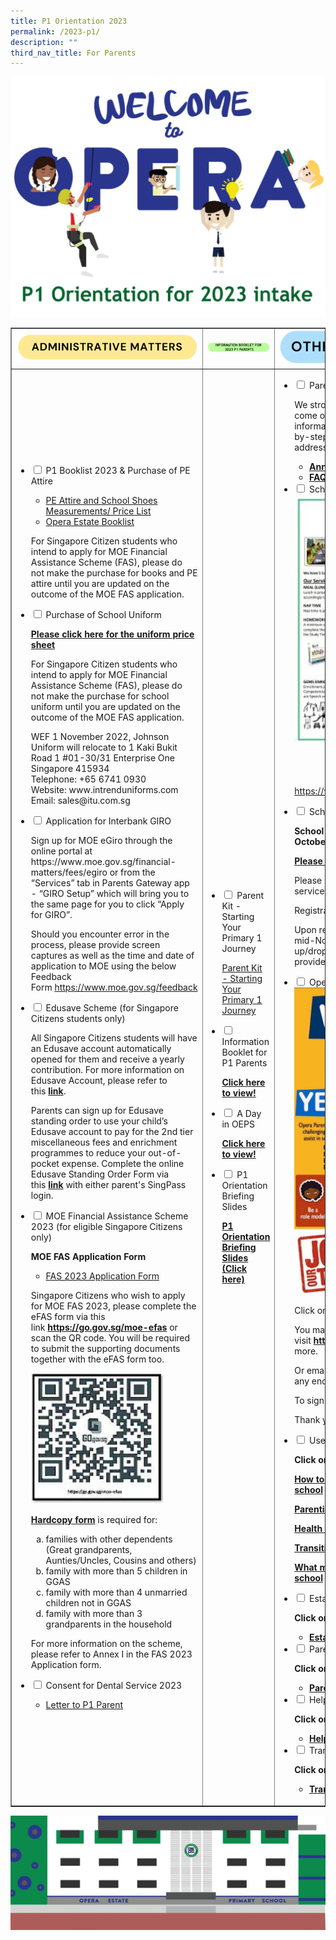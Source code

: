 ```yaml
---
title: P1 Orientation 2023
permalink: /2023-p1/
description: ""
third_nav_title: For Parents
---
```

<img src="/images/ori1.jpg">
<table style="border-collapse: collapse; width: 100%;" border="1">
<tbody>
<tr>
<td style="width: 33.3333%;"><img src="/images/ori2.png"></td>
<td style="width: 33.3333%;"><img src="/images/ori3.jpg"></td>
<td style="width: 33.3333%;"><img src="/images/ori4.png"></td>
</tr>
<tr>
<td style="width: 33.3333%;">
<ul class="jekyllcodex_accordion">
<li><input id="accordion1" type="checkbox" /> <label for="accordion1">P1 Booklist 2023 & Purchase of PE Attire</label>
<div>
<ul>
<li><a href="/files/OEPS-Uniforms-Measurement-Table.pdf">PE Attire and School Shoes Measurements/ Price List</a></li>
<li><a href="/files/Opera-Estate-Booklist.pdf">Opera Estate Booklist</a></li>
</ul>
<p>For Singapore Citizen students who intend to apply for MOE Financial Assistance Scheme (FAS), please do not make the purchase for books and PE attire until you are updated on the outcome of the MOE FAS application.</p>
</div>
</li>
<li><input id="accordion2" type="checkbox" /> <label for="accordion2">Purchase of School Uniform</label>
<div>
<p><a href="/files/Information-for-School-Uniforms.pdf"><strong>Please click here for the uniform price sheet</strong></a></p>
<p>For Singapore Citizen students who intend to apply for MOE Financial Assistance Scheme (FAS), please do not make the purchase for school uniform until you are updated on the outcome of the MOE FAS application.</p>
<p>WEF 1 November 2022, Johnson Uniform will relocate to 1 Kaki Bukit Road 1 #01-30/31 Enterprise One Singapore 415934<br />Telephone: +65 6741 0930<br />Website:&nbsp;www.intrenduniforms.com<br />Email:&nbsp;sales@itu.com.sg</p>
</div>
</li>
<li><input id="accordion3" type="checkbox" /> <label for="accordion3">Application for Interbank GIRO</label>
<div>
<p>Sign up for MOE eGiro through the online portal at https://www.moe.gov.sg/financial-matters/fees/egiro or from the &ldquo;Services&rdquo; tab in Parents Gateway app - &ldquo;GIRO Setup&rdquo; which will bring you to the same page for you to click &ldquo;Apply for GIRO&rdquo;.</p>
<p>Should you encounter error in the process, please provide screen captures as well as the time and date of application to MOE using the below Feedback Form&nbsp;<a href="https://www.moe.gov.sg/feedback">https://www.moe.gov.sg/feedback</a></p>
</div>
</li>
<li><input id="accordion4" type="checkbox" /> <label for="accordion4">Edusave Scheme (for Singapore Citizens students only)</label>
<div>
<p>All Singapore Citizens students will have an Edusave account automatically opened for them and receive a yearly contribution. For more information on Edusave Account, please refer to this&nbsp;<strong><a href="https://www.moe.gov.sg/financial-matters/edusave-account/usage-of-edusave-funds" target="_blank" rel="noopener">link</a></strong>.</p>
<p>Parents can sign up for Edusave standing order to use your child&rsquo;s Edusave account to pay for the 2nd tier miscellaneous fees and enrichment programmes to reduce your out-of-pocket expense. Complete the online Edusave Standing Order Form via this&nbsp;<strong><a href="https://form.gov.sg/5be24a1bb3f842000fdc4e59" target="_blank" rel="noopener">link</a>&nbsp;</strong>with either parent's SingPass login.</p>
</div>
</li>
<li><input id="accordion5" type="checkbox" /> <label for="accordion5">MOE Financial Assistance Scheme 2023 (for eligible Singapore Citizens only)</label>
<div>
<p><strong>MOE FAS Application Form</strong></p>
<ul>
<li><a href="/files/FAS-2023-Application-Form.pdf" target="_blank" rel="noopener">FAS 2023 Application Form</a></li>
</ul>
<p>Singapore Citizens who wish to apply for MOE FAS 2023, please complete the eFAS form via this link&nbsp;<strong><a href="https://go.gov.sg/moe-efas">https://go.gov.sg/moe-efas</a></strong>&nbsp;or scan the QR code. You will be required to submit the supporting documents together with the eFAS form too.</p>
<img style="width: 80%;" src="/images/fasa.jpg">
<p><a href="/files/MOE-FAS-Application-Form.pdf"><strong>Hardcopy form</strong></a>&nbsp;is required for:</p>
<ol style="list-style-type: lower-alpha;">
<li>families with other dependents (Great grandparents, Aunties/Uncles, Cousins and others)</li>
<li>family with more than 5 children in GGAS</li>
<li>family with more than 4 unmarried children not in GGAS</li>
<li>family with more than 3 grandparents in the household</li>
</ol>
<p>For more information on the scheme, please refer to Annex I in the FAS 2023 Application form.</p>
</div>
</li>
<li><input id="accordion6" type="checkbox" /> <label for="accordion6">Consent for Dental Service 2023</label>
<div>
<ul>
<li><a href="/files/Letter-to-P1-Parent.pdf">Letter to P1 Parent</a></li>
</ul>
</div>
</li>
</ul>	
</td>
<td style="width: 33.3333%;"><ul class="jekyllcodex_accordion">
<li><input id="accordion7" type="checkbox" /> <label for="accordion7">Parent Kit - Starting Your Primary 1 Journey	</label>
<div>
<p><a href="/files/Parent-Kit-Starting-Your-Primary-1-Journey.pdf" target="_blank" rel="noopener">Parent Kit - Starting Your Primary 1 Journey</a></p>
</div>
</li>
<li><input id="accordion8" type="checkbox" /> <label for="accordion8">Information Booklet for P1 Parents</label>
<div>
<p><a href="https://www.flipsnack.com/operaestatepri/info-booklet-for-2023-p1-parents-c90zyey3f2/full-view.html" target="_blank" rel="noopener"><strong>Click here to view!</strong></a></p>
</div>
</li>
<li><input id="accordion9" type="checkbox" /> <label for="accordion9">A Day in OEPS</label>
<div>
<p><a href="https://drive.google.com/file/d/1-EmcqMU6YZzANcvuiaOilqaEFS8lYpwG/view?usp=share_link" target="_blank" rel="noopener"><strong>Click here to view!</strong></a></p>
</div>
</li>
<li><input id="accordion10" type="checkbox" /> <label for="accordion10">P1 Orientation Briefing Slides</label>
<div>
<p><a href="https://drive.google.com/file/d/1WY2l4CyUBTKPefvYuQs0DpvDNb7L_Nar/view?usp=share_link" target="_blank" rel="noopener"><strong>P1 Orientation Briefing Slides (Click here)</strong></a></p>
</div>
</li>
</ul>
</td>
<td style="width: 33.3333%;">
<ul class="jekyllcodex_accordion">
<li><input id="accordion11" type="checkbox" /> <label for="accordion11">Parents Gateway</label>
<div>
<p>We strongly encourage all parents / guardians to come on board PG for quicker access to school information. Please refer to Annex A for the step-by-step onboarding guide and FAQs for Parents to address your queries.</p>
<ul>
<li><strong><a href="/files/Annex-A.pdf" target="_blank" rel="noopener">Annex A</a></strong></li>
<li><strong><a href="/files/FAQs-for-Parents.pdf" target="_blank" rel="noopener">FAQs for Parents</a></strong></li>
</ul>
</div>
</li>
<li><input id="accordion12" type="checkbox" /> <label for="accordion12">School-based Student Care Centre (SCC)</label>
<div>
<a href="/files/SCC-Brochure-2023oeps.pdf"><img style="width: 80%;" src="/images/scc.jpg" /></a>
<p style="text-align: center;">(Click to view the brochure)</p>
<p style="text-align: center;"><strong>Expression of Interest:<br /></strong><a href="https://www.knowledgepark.com.sg/operaestatescc" target="_blank" rel="noopener">https://www.knowledgepark.com.sg/operaestatescc</a></p>
</div>
</li>
<li><input id="accordion13" type="checkbox" /> <label for="accordion13">School Bus Service Provider</label>
<div>
<p><strong>School Bus Service Registration (From now to 31 October 2022)</strong></p>
<p><a href="/files/OEPS-Info-Sheet-on-School-Bus-Services.pdf"><strong>Please click here to see the Bus Price List</strong></a></p>
<p>Please register your child/ward for school bus service at&nbsp;<a href="https://bit.ly/oepsbus" target="_blank" rel="noopener">https://bit.ly/oepsbus</a></p>
<p>Registration is open from now to 31 October 2022.</p>
<p>Upon registration, Yeap Transport will contact you in mid-November 2022 to provide a tentative pick-up/drop-off timing. The confirmed timings will be provided by 27 December 2022.</p>
</div>
</li>
<li><input id="accordion14" type="checkbox" /> <label for="accordion14">Opera Parents Club</label>
<div>
<a href="/images/opc.jpeg"><img src="/images/opc.jpeg"></a>
<p>Click on the picture to view closer! or click&nbsp;<strong><a href="/images/opc.jpeg">here</a></strong></p>
<p>You may also visit&nbsp;<strong><a href="https://oepsfamilies.wordpress.com/">https://oepsfamilies.wordpress.com/</a>&nbsp;</strong>to read more.</p>
<p>Or email us at&nbsp;<strong>oepsparents@gmail.com</strong>&nbsp;if you have any enquiries.</p>
<p>To sign up, you may submit by clicking this&nbsp;<strong><a href="https://docs.google.com/forms/d/e/1FAIpQLSf14SOQn7tIolBjPDUmfBz3eDwagLZyezDyBmrx7tAKwb6OdA/viewform">form</a></strong></p>
<p>Thank you!</p>
</div>
</li>
<li><input id="accordion15" type="checkbox" /> <label for="accordion15">Useful External Links	</label>
<div>
<p><strong>Click on the links below to read!</strong></p>
<p><strong><a href="https://www.schoolbag.edu.sg/story/how-to-help-your-child-ace-the-first-week-of-school">How to help your child ace the first week of school</a></strong></p>
<p><strong><a href="https://www.instagram.com/p/CUzpvhYBl7J/?utm_medium=share_sheet">Parenting with you (Instagram)</a></strong></p>
<p><a href="https://www.healthhub.sg/live-healthy/365/health_screening_for_primary_school"><strong>Health Screening for Primary School</strong></a></p>
<p><strong><a href="https://www.moe.gov.sg/-/media/files/parent-kit/preschool-to-primary-school-transition.pdf">Transition from Preschool to Primary School</a></strong></p>
<p><strong><a href="https://www.schoolbag.edu.sg/story/what-matters-when-our-children-start-primary-school?utm_medium=social&amp;utm_source=facebook+sb+article&amp;utm_campaign=p1registration&amp;fbclid=IwAR1B01Igo6t3CVeC0BHXurNhG5HbvfsYsmFGSySnaDyiAI2hEeTbiztaKb0">What matters when our children start primary school</a></strong></p>
</div>
</li>
<li><input id="accordion16" type="checkbox" /> <label for="accordion16">Establishing routines to help your child learn</label>
<div>
<p><strong>Click on the link below to read:</strong></p>
<ul>
<li><strong><a href="/files/Establishing-routines-to-help-your-child-learn.pdf" target="_blank" rel="noopener">Establishing routines to help your child learn</a></strong></li>
</ul>
</div>
</li>
<li><input id="accordion17" type="checkbox" /> <label for="accordion17">Parent-Child-Activity: Ready, Set, Go!	</label>
<div>
<p><strong>Click on the link below to read:</strong></p>
<ul>
<li><strong><a href="/files/Parent-Child-Activity-Ready-Set-Go.pdf" target="_blank" rel="noopener">Parent-Child Activity: Ready, Set, Go!</a></strong></li>
</ul>
</div>
</li>
<li><input id="accordion18" type="checkbox" /> <label for="accordion18">Helping Your Child Transit to P1</label>
<div>
<p><strong>Click on the link below to read:</strong></p>
<ul>
<li><a href="/files/Helping-Your-Child-Transit-to-P1.pdf" target="_blank" rel="noopener"><strong>Helping Your Child Transit to P1</strong></a></li>
</ul>
</div>
</li>
<li><input id="accordion19" type="checkbox" /> <label for="accordion19">Transition to P1 - Cyber Wellness</label>
<div>
<p><strong>Click on the link below to read:</strong></p>
<ul>
<li><a href="/files/Transition-to-P1-Cyber-Wellness.pdf" target="_blank" rel="noopener"><strong>Transition to P1 - Cyber Wellness1</strong></a></li>
</ul>
</div>
</li>
</ul>
</td>
</tr>
</tbody>
</table>
<img src="/images/ori5.png">